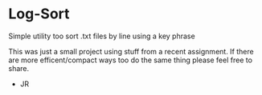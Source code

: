 # Log-Sort
Simple utility too sort .txt files by line using a key phrase

This was just a small project using stuff from a recent assignment. If there are more efficent/compact ways too do
the same thing please feel free to share.

- JR

